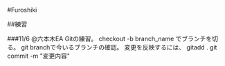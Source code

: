 #Furoshiki

##練習

###11/6 @六本木EA
Gitの練習。
checkout -b branch_name でブランチを切る。
git branchで今いるブランチの確認。
変更を反映するには、
	gitadd .
	git commit -m "変更内容"
